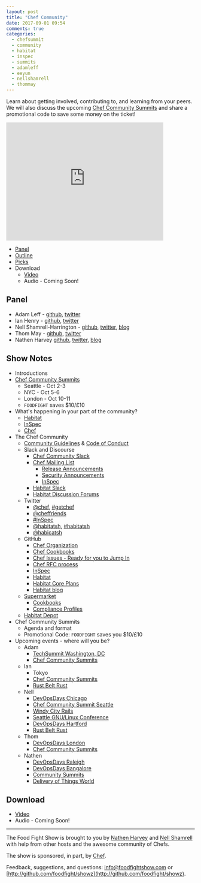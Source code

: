 ```yaml
---
layout: post
title: "Chef Community"
date: 2017-09-01 09:54
comments: true
categories:
  - chefsummit
  - community
  - habitat
  - inspec
  - summits
  - adamleff
  - eeyun
  - nellshamrell
  - thommay
---
```

Learn about getting involved, contributing to, and learning from your peers.  We will also discuss the upcoming [Chef Community Summits](https://www.chef.io/summits/) and share a promotional code to save some money on the ticket!

<iframe width="420" height="315" src="http://www.youtube.com/embed/RoeQ9iSCk0A" frameborder="0" allowfullscreen></iframe>

* [Panel](http://foodfightshow.org/2017/09/chef-community.html#panel)
* [Outline](http://foodfightshow.org/2017/09/chef-community.html#outline)
* [Picks](http://foodfightshow.org/2017/09/chef-community.html#picks)
* Download
  * [Video](https://youtu.be/RoeQ9iSCk0A)
  * Audio - Coming Soon!

Panel<a name="panel"></a>
-----

* Adam Leff - [github](https://github.com/adamleff), [twitter](https://twitter.com/adamleff)
* Ian Henry - [github](https://github.com/eeyun), [twitter](https://twitter.com/eeyun___)
* Nell Shamrell-Harrington - [github](https://github.com/nellshamrell), [twitter](https://twitter.com/nellshamrell), [blog](http://nellshamrell.com/)
* Thom May - [github](https://github.com/thommay), [twitter](https://twitter.com/thommay)
* Nathen Harvey [github](http://github.com/nathenharvey), [twitter](http://twitter.com/nathenharvey), [blog](http://nathenharvey.com)

Show Notes<a name="outline"></a>
-------

* Introductions
* [Chef Community Summits](https://www.chef.io/summits/)
  * Seattle - Oct 2-3
  * NYC - Oct 5-6
  * London - Oct 10-11
  * `FOODFIGHT` saves $10/£10
* What's happening in your part of the community?
  * [Habitat](https://www.habitat.sh/)
  * [InSpec](https://www.inspec.io/)
  * [Chef](https://www.chef.io/)
* The Chef Community
  * [Community Guidelines](https://docs.chef.io/community_guidelines.html) & [Code of Conduct](https://www.chef.io/code-of-conduct/)
  * Slack and Discourse
    * [Chef Community Slack](http://community-slack.chef.io/)
    * [Chef Mailing List](https://discourse.chef.io/)
      * [Release Announcements](https://discourse.chef.io/c/chef-release)
      * [Security Announcements](https://discourse.chef.io/c/chef-security)
      * [InSpec](https://discourse.chef.io/c/inspec)
    * [Habitat Slack](http://slack.habitat.sh/)
    * [Habitat Discussion Forums](https://forums.habitat.sh/)
  * Twitter
    * [@chef](https://twitter.com/chef), [\#getchef](https://twitter.com/search?f=tweets&vertical=default&q=%23getchef)
    * [@cheffriends](https://twitter.com/cheffriends)
    * [#InSpec](https://twitter.com/search?f=tweets&vertical=default&q=%23inspec)
    * [@habitatsh](https://twitter.com/habitatsh), [\#habitatsh](https://twitter.com/search?f=tweets&vertical=default&q=%23habitatsh)
    * [@habicatsh](https://twitter.com/habicatsh)
  * GitHub
    * [Chef Organization](https://github.com/chef)
    * [Chef Cookbooks](https://github.com/chef-cookbooks)
    * [Chef Issues - Ready for you to Jump In](https://github.com/chef/chef/labels/Type%3A%20Jump%20In)
    * [Chef RFC process](https://chef.github.io/chef-rfc/)
    * [InSpec](https://github.com/chef/inspec)
    * [Habitat](https://github.com/habitat-sh/habitat)
    * [Habitat Core Plans](https://github.com/habitat-sh/core-plans)
    * [Habitat blog](https://github.com/habitat-sh/habitat/tree/master/www)
  * [Supermarket](https://supermarket.chef.io/)
    * [Cookbooks](https://supermarket.chef.io/cookbooks-directory)
    * [Compliance Profiles](https://supermarket.chef.io/tools?type=compliance_profile)
  * [Habitat Depot](https://bldr.habitat.sh/#/explore)
* Chef Community Summits
  * Agenda and format
  * Promotional Code:  `FOODFIGHT` saves you $10/£10
* Upcoming events - where will you be?
  * Adam
    * [TechSummit Washington, DC](http://www.techsummit.io/washington/)
    * [Chef Community Summits](https://www.chef.io/summits/)
  * Ian
    * Tokyo
    * [Chef Community Summits](https://www.chef.io/summits/)
    * [Rust Belt Rust](https://www.rust-belt-rust.com/)
  * Nell
    * [DevOpsDays Chicago](https://www.devopsdays.org/events/2017-chicago/)
    * [Chef Community Summit Seattle](https://www.eventbrite.com/e/seattle-chef-contributor-summit-tickets-37184842866)
    * [Windy City Rails](https://windycityrails.com/)
    * [Seattle GNU/Linux Conference](http://seagl.org/)
    * [DevOpsDays Hartford](https://www.devopsdays.org/events/2017-hartford/welcome/)
    * [Rust Belt Rust](https://www.rust-belt-rust.com/)
  * Thom
    * [DevOpsDays London](https://www.devopsdays.org/events/2017-london/welcome/)
    * [Chef Community Summits](https://www.chef.io/summits/)
  * Nathen
    * [DevOpsDays Raleigh](https://www.devopsdays.org/events/2017-raleigh/welcome/)
    * [DevOpsDays Bangalore](https://www.devopsdays.org/events/2017-bangalore/)
    * [Community Summits](https://www.chef.io/summits/)
    * [Delivery of Things World](http://deliveryofthingsworldusa.com/en/)

Download
--------
* [Video](https://youtu.be/RoeQ9iSCk0A)
* Audio - Coming Soon!

<hr />

The Food Fight Show is brought to you by [Nathen Harvey](https://twitter.com/nathenharvey) and [Nell Shamrell](https://twitter.com/nellshamrell) with help from other hosts and the awesome community of Chefs.

The show is sponsored, in part, by [Chef](http://www.chef.io).

Feedback, suggestions, and questions:  [info@foodfightshow.com](mailto:info@foodfightshow.com) or  [http://github.com/foodfight/showz](http://github.com/foodfight/showz).

